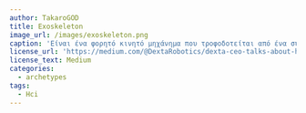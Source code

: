 ```yaml
---
author: TakaroGOD
title: Exoskeleton
image_url: /images/exoskeleton.png
caption: 'Eίναι ένα φορητό κινητό μηχάνημα που τροφοδοτείται από ένα σύστημα ηλεκτρικών κινητήρων, πνευματικών, μοχλών, υδραυλικών ή συνδυασμού τεχνολογιών που επιτρέπουν την κίνηση των άκρων με αυξημένη αντοχή και αντοχή. '
license_url: 'https://medium.com/@DextaRobotics/dexta-ceo-talks-about-how-dexmovr-gloves-are-made-466940b8c855'
license_text: Medium  
categories:
  - archetypes
tags:
  - Hci
---
```

